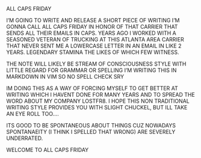 ALL CAPS FRIDAY

I’M GOING TO WRITE AND RELEASE A SHORT PIECE OF WRITING I’M GONNA CALL ALL CAPS FRIDAY IN HONOR OF THAT CARRIER THAT SENDS ALL THEIR EMAILS IN CAPS. YEARS AGO I WORKED WITH A SEASONED VETERAN OF TRUCKING AT THIS ATLANTA AREA CARRIER THAT NEVER SENT ME A LOWERCASE LETTER IN AN EMAIL IN LIKE 2 YEARS. LEGENDARY STAMINA THE LIKES OF WHICH FEW WITNESS. 

THE NOTE WILL LIKELY BE STREAM OF CONSCIOUSNESS STYLE WITH LITTLE REGARD FOR GRAMMAR OR SPELLING I’M WRITING THIS IN MARKDOWN IN VIM SO NO SPELL CHECK SRY 

IM DOING THIS AS A WAY OF FORCING MYSELF TO GET BETTER AT WRITING WHICH I HAVENT DONE FOR MANY YEARS AND TO SPREAD THE WORD ABOUT MY COMPANY LOSTFR8. I HOPE THIS NON TRADITIONAL WRITING STYLE PROVIDES YOU WITH SLIGHT CHUCKEL, BUT ILL TAKE AN EYE ROLL TOO….


ITS GOOD TO BE SPONTANEOUS ABOUT THINGS CUZ NOWADAYS SPONTANAEITY (I THINK I SPELLED THAT WRONG) ARE SEVERELY UNDERRATED. 

WELCOME TO ALL CAPS FRIDAY
